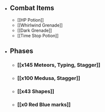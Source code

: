 - ## Combat Items
	- [[HP Potion]]
	- [[Whirlwind Grenade]]
	- [[Dark Grenade]]
	- [[Time Stop Potion]]
- ## Phases
	- ### [[x145 Meteors, Typing, Stagger]]
	- ### [[x100 Medusa, Stagger]]
	- ### [[x43 Shapes]]
	- ### [[x0 Red Blue marks]]